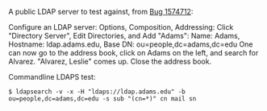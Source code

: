
A public LDAP server to test against, from
[Bug 1574712](https://bugzilla.mozilla.org/show_bug.cgi?id=1574712#c0):

Configure an LDAP server:
Options, Composition, Addressing:
Click "Directory Server", Edit Directories, and Add "Adams":
Name: Adams, Hostname: ldap.adams.edu, Base DN: ou=people,dc=adams,dc=edu
One can now go to the address book, click on Adams on the left, and search for Alvarez. "Alvarez, Leslie" comes up. Close the address book.

Commandline LDAPS test:

    $ ldapsearch -v -x -H "ldaps://ldap.adams.edu" -b ou=people,dc=adams,dc=edu -s sub "(cn=*)" cn mail sn

